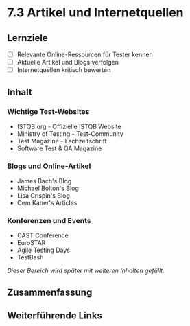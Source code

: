 # 7.3 Artikel und Internetquellen

## Lernziele

- [ ] Relevante Online-Ressourcen für Tester kennen
- [ ] Aktuelle Artikel und Blogs verfolgen
- [ ] Internetquellen kritisch bewerten

## Inhalt

### Wichtige Test-Websites

- ISTQB.org - Offizielle ISTQB Website
- Ministry of Testing - Test-Community
- Test Magazine - Fachzeitschrift
- Software Test & QA Magazine

### Blogs und Online-Artikel

- James Bach's Blog
- Michael Bolton's Blog
- Lisa Crispin's Blog
- Cem Kaner's Articles

### Konferenzen und Events

- CAST Conference
- EuroSTAR
- Agile Testing Days
- TestBash

_Dieser Bereich wird später mit weiteren Inhalten gefüllt._

## Zusammenfassung

## Weiterführende Links

